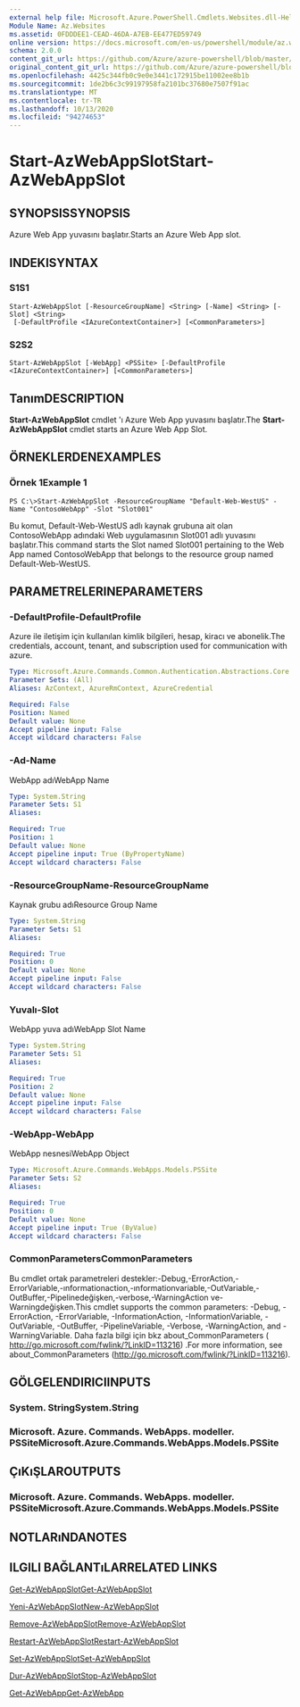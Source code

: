 ```yaml
---
external help file: Microsoft.Azure.PowerShell.Cmdlets.Websites.dll-Help.xml
Module Name: Az.Websites
ms.assetid: 0FDDDEE1-CEAD-46DA-A7EB-EE477ED59749
online version: https://docs.microsoft.com/en-us/powershell/module/az.websites/start-azwebappslot
schema: 2.0.0
content_git_url: https://github.com/Azure/azure-powershell/blob/master/src/Websites/Websites/help/Start-AzWebAppSlot.md
original_content_git_url: https://github.com/Azure/azure-powershell/blob/master/src/Websites/Websites/help/Start-AzWebAppSlot.md
ms.openlocfilehash: 4425c344fb0c9e0e3441c172915be11002ee8b1b
ms.sourcegitcommit: 1de2b6c3c99197958fa2101bc37680e7507f91ac
ms.translationtype: MT
ms.contentlocale: tr-TR
ms.lasthandoff: 10/13/2020
ms.locfileid: "94274653"
---
```

# <span data-ttu-id="2b2bd-101">Start-AzWebAppSlot</span><span class="sxs-lookup"><span data-stu-id="2b2bd-101">Start-AzWebAppSlot</span></span>

## <span data-ttu-id="2b2bd-102">SYNOPSIS</span><span class="sxs-lookup"><span data-stu-id="2b2bd-102">SYNOPSIS</span></span>
<span data-ttu-id="2b2bd-103">Azure Web App yuvasını başlatır.</span><span class="sxs-lookup"><span data-stu-id="2b2bd-103">Starts an Azure Web App slot.</span></span>

## <span data-ttu-id="2b2bd-104">INDEKI</span><span class="sxs-lookup"><span data-stu-id="2b2bd-104">SYNTAX</span></span>

### <span data-ttu-id="2b2bd-105">S1</span><span class="sxs-lookup"><span data-stu-id="2b2bd-105">S1</span></span>
```
Start-AzWebAppSlot [-ResourceGroupName] <String> [-Name] <String> [-Slot] <String>
 [-DefaultProfile <IAzureContextContainer>] [<CommonParameters>]
```

### <span data-ttu-id="2b2bd-106">S2</span><span class="sxs-lookup"><span data-stu-id="2b2bd-106">S2</span></span>
```
Start-AzWebAppSlot [-WebApp] <PSSite> [-DefaultProfile <IAzureContextContainer>] [<CommonParameters>]
```

## <span data-ttu-id="2b2bd-107">Tanım</span><span class="sxs-lookup"><span data-stu-id="2b2bd-107">DESCRIPTION</span></span>
<span data-ttu-id="2b2bd-108">**Start-AzWebAppSlot** cmdlet 'ı Azure Web App yuvasını başlatır.</span><span class="sxs-lookup"><span data-stu-id="2b2bd-108">The **Start-AzWebAppSlot** cmdlet starts an Azure Web App Slot.</span></span>

## <span data-ttu-id="2b2bd-109">ÖRNEKLERDEN</span><span class="sxs-lookup"><span data-stu-id="2b2bd-109">EXAMPLES</span></span>

### <span data-ttu-id="2b2bd-110">Örnek 1</span><span class="sxs-lookup"><span data-stu-id="2b2bd-110">Example 1</span></span>
```
PS C:\>Start-AzWebAppSlot -ResourceGroupName "Default-Web-WestUS" -Name "ContosoWebApp" -Slot "Slot001"
```

<span data-ttu-id="2b2bd-111">Bu komut, Default-Web-WestUS adlı kaynak grubuna ait olan ContosoWebApp adındaki Web uygulamasının Slot001 adlı yuvasını başlatır.</span><span class="sxs-lookup"><span data-stu-id="2b2bd-111">This command starts the Slot named Slot001 pertaining to the Web App named ContosoWebApp that belongs to the resource group named Default-Web-WestUS.</span></span>

## <span data-ttu-id="2b2bd-112">PARAMETRELERINE</span><span class="sxs-lookup"><span data-stu-id="2b2bd-112">PARAMETERS</span></span>

### <span data-ttu-id="2b2bd-113">-DefaultProfile</span><span class="sxs-lookup"><span data-stu-id="2b2bd-113">-DefaultProfile</span></span>
<span data-ttu-id="2b2bd-114">Azure ile iletişim için kullanılan kimlik bilgileri, hesap, kiracı ve abonelik.</span><span class="sxs-lookup"><span data-stu-id="2b2bd-114">The credentials, account, tenant, and subscription used for communication with azure.</span></span>

```yaml
Type: Microsoft.Azure.Commands.Common.Authentication.Abstractions.Core.IAzureContextContainer
Parameter Sets: (All)
Aliases: AzContext, AzureRmContext, AzureCredential

Required: False
Position: Named
Default value: None
Accept pipeline input: False
Accept wildcard characters: False
```

### <span data-ttu-id="2b2bd-115">-Ad</span><span class="sxs-lookup"><span data-stu-id="2b2bd-115">-Name</span></span>
<span data-ttu-id="2b2bd-116">WebApp adı</span><span class="sxs-lookup"><span data-stu-id="2b2bd-116">WebApp Name</span></span>

```yaml
Type: System.String
Parameter Sets: S1
Aliases:

Required: True
Position: 1
Default value: None
Accept pipeline input: True (ByPropertyName)
Accept wildcard characters: False
```

### <span data-ttu-id="2b2bd-117">-ResourceGroupName</span><span class="sxs-lookup"><span data-stu-id="2b2bd-117">-ResourceGroupName</span></span>
<span data-ttu-id="2b2bd-118">Kaynak grubu adı</span><span class="sxs-lookup"><span data-stu-id="2b2bd-118">Resource Group Name</span></span>

```yaml
Type: System.String
Parameter Sets: S1
Aliases:

Required: True
Position: 0
Default value: None
Accept pipeline input: False
Accept wildcard characters: False
```

### <span data-ttu-id="2b2bd-119">Yuvalı</span><span class="sxs-lookup"><span data-stu-id="2b2bd-119">-Slot</span></span>
<span data-ttu-id="2b2bd-120">WebApp yuva adı</span><span class="sxs-lookup"><span data-stu-id="2b2bd-120">WebApp Slot Name</span></span>

```yaml
Type: System.String
Parameter Sets: S1
Aliases:

Required: True
Position: 2
Default value: None
Accept pipeline input: False
Accept wildcard characters: False
```

### <span data-ttu-id="2b2bd-121">-WebApp</span><span class="sxs-lookup"><span data-stu-id="2b2bd-121">-WebApp</span></span>
<span data-ttu-id="2b2bd-122">WebApp nesnesi</span><span class="sxs-lookup"><span data-stu-id="2b2bd-122">WebApp Object</span></span>

```yaml
Type: Microsoft.Azure.Commands.WebApps.Models.PSSite
Parameter Sets: S2
Aliases:

Required: True
Position: 0
Default value: None
Accept pipeline input: True (ByValue)
Accept wildcard characters: False
```

### <span data-ttu-id="2b2bd-123">CommonParameters</span><span class="sxs-lookup"><span data-stu-id="2b2bd-123">CommonParameters</span></span>
<span data-ttu-id="2b2bd-124">Bu cmdlet ortak parametreleri destekler:-Debug,-ErrorAction,-ErrorVariable,-ınformationaction,-ınformationvariable,-OutVariable,-OutBuffer,-Pipelinedeğişken,-verbose,-WarningAction ve-Warningdeğişken.</span><span class="sxs-lookup"><span data-stu-id="2b2bd-124">This cmdlet supports the common parameters: -Debug, -ErrorAction, -ErrorVariable, -InformationAction, -InformationVariable, -OutVariable, -OutBuffer, -PipelineVariable, -Verbose, -WarningAction, and -WarningVariable.</span></span> <span data-ttu-id="2b2bd-125">Daha fazla bilgi için bkz about_CommonParameters ( http://go.microsoft.com/fwlink/?LinkID=113216) .</span><span class="sxs-lookup"><span data-stu-id="2b2bd-125">For more information, see about_CommonParameters (http://go.microsoft.com/fwlink/?LinkID=113216).</span></span>

## <span data-ttu-id="2b2bd-126">GÖLGELENDIRICI</span><span class="sxs-lookup"><span data-stu-id="2b2bd-126">INPUTS</span></span>

### <span data-ttu-id="2b2bd-127">System. String</span><span class="sxs-lookup"><span data-stu-id="2b2bd-127">System.String</span></span>

### <span data-ttu-id="2b2bd-128">Microsoft. Azure. Commands. WebApps. modeller. PSSite</span><span class="sxs-lookup"><span data-stu-id="2b2bd-128">Microsoft.Azure.Commands.WebApps.Models.PSSite</span></span>

## <span data-ttu-id="2b2bd-129">ÇıKıŞLAR</span><span class="sxs-lookup"><span data-stu-id="2b2bd-129">OUTPUTS</span></span>

### <span data-ttu-id="2b2bd-130">Microsoft. Azure. Commands. WebApps. modeller. PSSite</span><span class="sxs-lookup"><span data-stu-id="2b2bd-130">Microsoft.Azure.Commands.WebApps.Models.PSSite</span></span>

## <span data-ttu-id="2b2bd-131">NOTLARıNDA</span><span class="sxs-lookup"><span data-stu-id="2b2bd-131">NOTES</span></span>

## <span data-ttu-id="2b2bd-132">ILGILI BAĞLANTıLAR</span><span class="sxs-lookup"><span data-stu-id="2b2bd-132">RELATED LINKS</span></span>

[<span data-ttu-id="2b2bd-133">Get-AzWebAppSlot</span><span class="sxs-lookup"><span data-stu-id="2b2bd-133">Get-AzWebAppSlot</span></span>](./Get-AzWebAppSlot.md)

[<span data-ttu-id="2b2bd-134">Yeni-AzWebAppSlot</span><span class="sxs-lookup"><span data-stu-id="2b2bd-134">New-AzWebAppSlot</span></span>](./New-AzWebAppSlot.md)

[<span data-ttu-id="2b2bd-135">Remove-AzWebAppSlot</span><span class="sxs-lookup"><span data-stu-id="2b2bd-135">Remove-AzWebAppSlot</span></span>](./Remove-AzWebAppSlot.md)

[<span data-ttu-id="2b2bd-136">Restart-AzWebAppSlot</span><span class="sxs-lookup"><span data-stu-id="2b2bd-136">Restart-AzWebAppSlot</span></span>](./Restart-AzWebAppSlot.md)

[<span data-ttu-id="2b2bd-137">Set-AzWebAppSlot</span><span class="sxs-lookup"><span data-stu-id="2b2bd-137">Set-AzWebAppSlot</span></span>](./Set-AzWebAppSlot.md)

[<span data-ttu-id="2b2bd-138">Dur-AzWebAppSlot</span><span class="sxs-lookup"><span data-stu-id="2b2bd-138">Stop-AzWebAppSlot</span></span>](./Stop-AzWebAppSlot.md)

[<span data-ttu-id="2b2bd-139">Get-AzWebApp</span><span class="sxs-lookup"><span data-stu-id="2b2bd-139">Get-AzWebApp</span></span>](./Get-AzWebApp.md)
